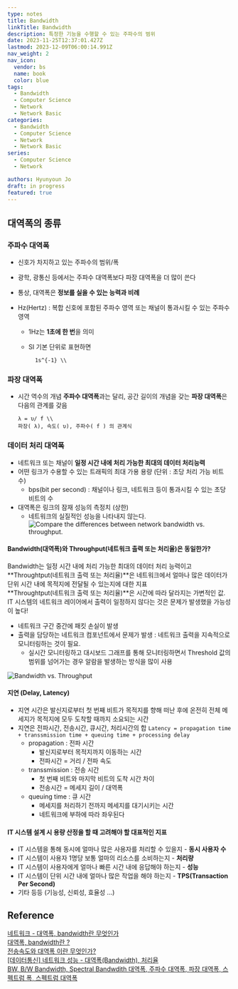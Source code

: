 ```yaml
---
type: notes
title: Bandwidth
linkTitle: Bandwidth
description: 특정한 기능을 수행할 수 있는 주파수의 범위
date: 2023-11-25T12:37:01.427Z
lastmod: 2023-12-09T06:00:14.991Z
nav_weight: 2
nav_icon:
  vendor: bs
  name: book
  color: blue
tags:
  - Bandwidth
  - Computer Science
  - Network
  - Network Basic
categories:
  - Bandwidth
  - Computer Science
  - Network
  - Network Basic
series:
  - Computer Science
  - Network

authors: Hyunyoun Jo
draft: in progress
featured: true
---
```


## 대역폭의 종류

### 주파수 대역폭

- 신호가 차지하고 있는 주파수의 범위/폭
- 광학, 광통신 등에서는 주파수 대역폭보다 파장 대역폭을 더 많이 쓴다
- 통상, 대역폭은 **정보를 실을 수 있는 능력과 비례**
- Hz(Hertz) : 복합 신호에 포함된 주파수 영역 또는 채널이 통과시킬 수 있는 주파수 영역

  - 1Hz는 **1초에 한 번**을 의미
  - SI 기본 단위로 표현하면

    ```katex
      1s^{-1} \\
    ```

### 파장 대역폭

- 시간 역수의 개념 **주파수 대역폭**과는 달리, 공간 길이의 개념을 갖는 **파장 대역폭**은 다음의 관계를 갖음

  ```katex
  λ = υ/ f \\
  파장( λ), 속도( υ), 주파수( f ) 의 관계식
  ```

### 데이터 처리 대역폭

- 네트워크 또는 채널이 **일정 시간 내에 처리 가능한 최대의 데이터 처리능력**
- 어떤 링크가 수용할 수 있는 트래픽의 최대 가용 용량 (단위 : 초당 처리 가능 비트 수)
  - bps(bit per second) : 채널이나 링크, 네트워크 등이 통과시킬 수 있는 초당 비트의 수
- 대역폭은 링크의 잠재 성능의 측정치 (상한)
  - 네트워크의 실질적인 성능을 나타내지 않는다.
    ![Compare the differences between network bandwidth vs. throughput.](/content/computer-science/network_bandwidth_vs_throughput-f.png "https://www.techtarget.com/searchnetworking/feature/Network-bandwidth-vs-throughput-Whats-the-difference")

#### Bandwidth(대역폭)와 Throughput(네트워크 출력 또는 처리율)은 동일한가?

Bandwidth는 일정 시간 내에 처리 가능한 최대의 데이터 처리 능력이고 **Throughtput(네트워크 출력 또는 처리율)**은 네트워크에서 얼마나 많은 데이터가 단위 시간 내에 목적지에 전달될 수 있는지에 대한 지표  
**Throughtput(네트워크 출력 또는 처리율)**은 시간에 따라 달라지는 가변적인 값.
IT 시스템의 네트워크 레이어에서 출력이 일정하지 않다는 것은 문제가 발생했을 가능성이 높다!

- 네트워크 구간 중간에 패킷 손실이 발생
- 출력을 담당하는 네트워크 컴포넌트에서 문제가 발생
  : 네트워크 출력을 지속적으로 모니터링하는 것이 필요.
  - 실시간 모니터링하고 대시보드 그래프를 통해 모니터링하면서 Threshold 값의 범위를 넘어가는 경우 알람을 발생하는 방식을 많이 사용

![Bandwidth vs. Throughput](/content/computer-science/throughput-bandwidth.png#center "https://obkio.com/blog/network-speed-bandwidth-throughput/")

#### 지연 (Delay, Latency)

- 지연 시간은 발신지로부터 첫 번째 비트가 목적지를 향해 떠난 후에 온전히 전체 메세지가 목적지에 모두 도착할 때까지 소요되는 시간
- 지연은 전파시간, 전송시간, 큐시간, 처리시간의 합
  `Latency = propagation time + transsmission time + queuing time + processing delay`
  - propagation : 전파 시간
    - 발신지로부터 목적지까지 이동하는 시간
    - 전파시간 = 거리 / 전파 속도
  - transsmission : 전송 시간
    - 첫 번째 비트와 마지막 비트의 도착 시간 차이
    - 전송시간 = 메세지 길이 / 대역폭
  - queuing time : 큐 시간
    - 메세지를 처리하기 전까지 메세지를 대기시키는 시간
    - 네트워크에 부하에 따라 좌우된다

#### IT 시스템 설계 시 용량 산정을 할 때 고려해야 할 대표적인 지표

- IT 시스템을 통해 동시에 얼마나 많은 사용자를 처리할 수 있을지 - **동시 사용자 수**
- IT 시스템이 사용자 1명당 보통 얼마의 리소스를 소비하는지 - **처리량**
- IT 시스템이 사용자에게 얼마나 빠른 시간 내에 응답해야 하는지 - **성능**
- IT 시스템이 단위 시간 내에 얼마나 많은 작업을 해야 하는지 - **TPS(Transaction Per Second)**
- 기타 등등 (기능성, 신뢰성, 효율성 ...)

## Reference

[네트워크 - 대역폭, bandwidth란 무엇인가](https://m.blog.naver.com/on21life/221340548735)  
[대역폭, bandwidth란 ?](https://velog.io/@ragnarok_code/%EB%8C%80%EC%97%AD%ED%8F%AD-bandwidth%EB%9E%80)  
[전송속도와 대역폭 이란 무엇인가?](https://trts1004.tistory.com/12109599)  
[[데이터통신] 네트워크 성능 - 대역폭(Bandwidth), 처리율](https://uzun.dev/118)  
[BW, B/W Bandwidth, Spectral Bandwdith 대역폭, 주파수 대역폭, 파장 대역폭, 스펙트럼 폭, 스펙트럼 대역폭](http://www.ktword.co.kr/test/view/view.php?m_temp1=1157)

